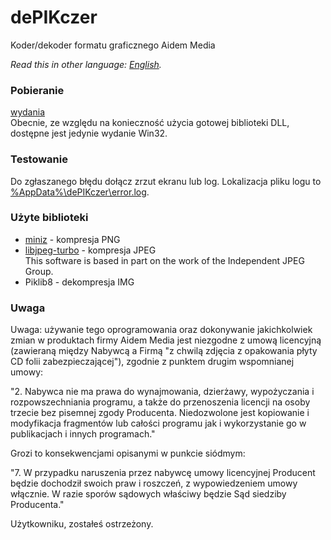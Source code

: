 # dePIKczer
Koder/dekoder formatu graficznego Aidem Media

*Read this in other language: [English](README.md).*

### Pobieranie
[wydania](https://github.com/Dove6/dePIKczer/releases)  
Obecnie, ze względu na konieczność użycia gotowej biblioteki DLL, dostępne jest jedynie wydanie Win32.

### Testowanie
Do zgłaszanego błędu dołącz zrzut ekranu lub log. Lokalizacja pliku logu to <ins>%AppData%\dePIKczer\error.log</ins>.

### Użyte biblioteki
* [miniz](https://github.com/richgel999/miniz) - kompresja PNG
* [libjpeg-turbo](https://github.com/richgel999/miniz) - kompresja JPEG  
  This software is based in part on the work of the Independent JPEG Group.
* Piklib8 - dekompresja IMG

### Uwaga
Uwaga: używanie tego oprogramowania oraz dokonywanie jakichkolwiek zmian w produktach firmy Aidem Media jest niezgodne z umową licencyjną (zawieraną między Nabywcą a Firmą "z chwilą zdjęcia z opakowania płyty CD folii zabezpieczającej"), zgodnie z punktem drugim wspomnianej umowy:

"2. Nabywca nie ma prawa do wynajmowania, dzierżawy, wypożyczania i rozpowszechniania programu, a także do 
przenoszenia licencji na osoby  trzecie bez pisemnej zgody Producenta.
Niedozwolone jest kopiowanie i modyfikacja fragmentów lub całości programu jak i wykorzystanie go w 
publikacjach i innych programach."

Grozi to konsekwencjami opisanymi w punkcie siódmym:

"7. W przypadku naruszenia przez nabywcę umowy licencyjnej Producent będzie dochodził swoich praw i roszczeń, 
z wypowiedzeniem umowy włącznie. W razie sporów sądowych właściwy będzie Sąd siedziby Producenta."


Użytkowniku, zostałeś ostrzeżony.
